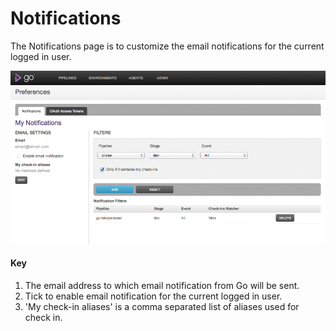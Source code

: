 # Notifications

The Notifications page is to customize the email notifications for the current logged in user.

![Notifications Page](../resources/images/my_cruise_page.png)

#### Key

1.  The email address to which email notification from Go will be sent.
2.  Tick to enable email notification for the current logged in user.
3.  'My check-in aliases' is a comma separated list of aliases used for check in.